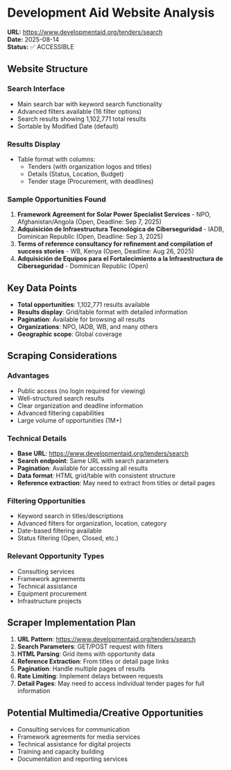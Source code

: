 # Development Aid Website Analysis

**URL:** https://www.developmentaid.org/tenders/search  
**Date:** 2025-08-14  
**Status:** ✅ ACCESSIBLE

## Website Structure

### Search Interface
- Main search bar with keyword search functionality
- Advanced filters available (16 filter options)
- Search results showing 1,102,771 total results
- Sortable by Modified Date (default)

### Results Display
- Table format with columns:
  - Tenders (with organization logos and titles)
  - Details (Status, Location, Budget)
  - Tender stage (Procurement, with deadlines)

### Sample Opportunities Found
1. **Framework Agreement for Solar Power Specialist Services** - NPO, Afghanistan/Angola (Open, Deadline: Sep 7, 2025)
2. **Adquisición de Infraestructura Tecnológica de Ciberseguridad** - IADB, Dominican Republic (Open, Deadline: Sep 3, 2025)
3. **Terms of reference consultancy for refinement and compilation of success stories** - WB, Kenya (Open, Deadline: Aug 26, 2025)
4. **Adquisición de Equipos para el Fortalecimiento a la Infraestructura de Ciberseguridad** - Dominican Republic (Open)

## Key Data Points
- **Total opportunities**: 1,102,771 results available
- **Results display**: Grid/table format with detailed information
- **Pagination**: Available for browsing all results
- **Organizations**: NPO, IADB, WB, and many others
- **Geographic scope**: Global coverage

## Scraping Considerations

### Advantages
- Public access (no login required for viewing)
- Well-structured search results
- Clear organization and deadline information
- Advanced filtering capabilities
- Large volume of opportunities (1M+)

### Technical Details
- **Base URL**: https://www.developmentaid.org/tenders/search
- **Search endpoint**: Same URL with search parameters
- **Pagination**: Available for accessing all results
- **Data format**: HTML grid/table with consistent structure
- **Reference extraction**: May need to extract from titles or detail pages

### Filtering Opportunities
- Keyword search in titles/descriptions
- Advanced filters for organization, location, category
- Date-based filtering available
- Status filtering (Open, Closed, etc.)

### Relevant Opportunity Types
- Consulting services
- Framework agreements
- Technical assistance
- Equipment procurement
- Infrastructure projects

## Scraper Implementation Plan

1. **URL Pattern**: https://www.developmentaid.org/tenders/search
2. **Search Parameters**: GET/POST request with filters
3. **HTML Parsing**: Grid items with opportunity data
4. **Reference Extraction**: From titles or detail page links
5. **Pagination**: Handle multiple pages of results
6. **Rate Limiting**: Implement delays between requests
7. **Detail Pages**: May need to access individual tender pages for full information

## Potential Multimedia/Creative Opportunities
- Consulting services for communication
- Framework agreements for media services
- Technical assistance for digital projects
- Training and capacity building
- Documentation and reporting services

